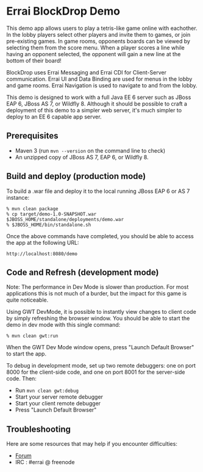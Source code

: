 Errai BlockDrop Demo
=====================

This demo app allows users to play a tetris-like game online with eachother. In the lobby players select other players and invite them to games, or join pre-existing games. In game rooms, opponents boards can be viewed by selecting them from the score menu. When a player scores a line while having an opponent selected, the opponent will gain a new line at the bottom of their board!

BlockDrop uses Errai Messaging and Errai CDI for Client-Server communication. Errai UI and Data Binding are used for menus in the lobby and game rooms. Errai Navigation is used to navigate to and from the lobby.

This demo is designed to work with a full Java EE 6 server such as JBoss EAP 6, JBoss AS 7, or Wildfly 8. Although it should be possible to craft a deployment of this demo to a simpler web server, it's much simpler to deploy to an EE 6 capable app server.

Prerequisites
-------------

 * Maven 3 (run `mvn --version` on the command line to check)
 * An unzipped copy of JBoss AS 7, EAP 6, or Wildfly 8.

Build and deploy (production mode)
----------------

To build a .war file and deploy it to the local running JBoss EAP 6 or AS 7 instance:

    % mvn clean package
    % cp target/demo-1.0-SNAPSHOT.war $JBOSS_HOME/standalone/deployments/demo.war
    % $JBOSS_HOME/bin/standalone.sh

Once the above commands have completed, you should be able to access the app at the following URL:

    http://localhost:8080/demo

Code and Refresh (development mode)
----------------

Note: The performance in Dev Mode is slower than production. For most applications this is not much of a burder, but the impact for this game is quite noticeable.

Using GWT DevMode, it is possible to instantly view changes to client code by simply refreshing the browser window. You should be able to start the demo in dev mode with this single command:

    % mvn clean gwt:run

When the GWT Dev Mode window opens, press "Launch Default Browser" to start the app.

To debug in development mode, set up two remote debuggers: one on port 8000 for the client-side code, and one on port 8001 for the server-side code. Then:
* Run `mvn clean gwt:debug`
* Start your server remote debugger
* Start your client remote debugger
* Press "Launch Default Browser"

Troubleshooting
---------------

Here are some resources that may help if you encounter difficulties:
* [Forum](https://community.jboss.org/en/errai)
* IRC : #errai @ freenode
